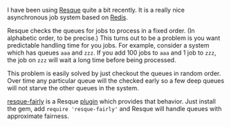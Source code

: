 I have been using [Resque][] quite a bit recently.  It is a really
nice asynchronous job system based on [Redis][].  

Resque checks the queues for jobs to process in a fixed order. (In
alphabetic order, to be precise.)  This turns out to be a problem is
you want predictable handling time for you jobs.  For example,
consider a system which has queues `aaa` and `zzz`.  If you add 100
jobs to `aaa` and 1 job to `zzz`, the job on `zzz` will wait a long
time before being processed.

This problem is easily solved by just checkout the queues in random
order.  Over time any particular queue will the checked early so a few
deep queues will not starve the other queues in the system.

[resque-fairly][] is a Resque [plugin][resque-plugins] which provides
that behavior.  Just install the gem, add `require 'resque-fairly'`
and Resque will handle queues with approximate fairness.

[resque-fairly]: http://github.com/pezra/resque-fairly
[resque]: http://github.com/defunkt/resque
[redis]: http://code.google.com/p/redis/
[resque-plugins]: http://wiki.github.com/defunkt/resque/plugins

